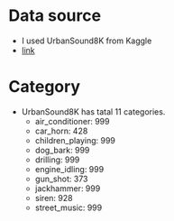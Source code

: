 # Data source
- I used UrbanSound8K from Kaggle
- [link](https://www.kaggle.com/datasets/chrisfilo/urbansound8k?resource=download)

# Category
- UrbanSound8K has  tatal 11 categories.
  - air_conditioner: 999 
  - car_horn: 428 
  - children_playing: 999 
  - dog_bark: 999 
  - drilling: 999 
  - engine_idling: 999 
  - gun_shot: 373 
  - jackhammer: 999 
  - siren: 928 
  - street_music: 999
